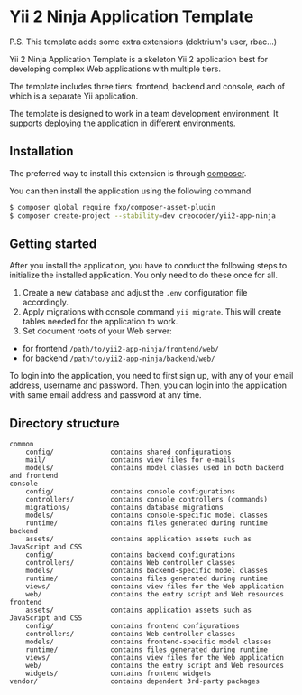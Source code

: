 # Yii 2 Ninja Application Template


P.S. This template adds some extra extensions (dektrium's user, rbac...)

Yii 2 Ninja Application Template is a skeleton Yii 2 application best for
developing complex Web applications with multiple tiers.

The template includes three tiers: frontend, backend and console, each of which
is a separate Yii application.

The template is designed to work in a team development environment. It supports
deploying the application in different environments.

## Installation

The preferred way to install this extension is through [composer](http://getcomposer.org/download/).

You can then install the application using the following command

```bash
$ composer global require fxp/composer-asset-plugin
$ composer create-project --stability=dev creocoder/yii2-app-ninja
```

## Getting started

After you install the application, you have to conduct the following steps to initialize
the installed application. You only need to do these once for all.

1. Create a new database and adjust the `.env` configuration file accordingly.
2. Apply migrations with console command `yii migrate`. This will create tables needed for the application to work.
3. Set document roots of your Web server:

- for frontend `/path/to/yii2-app-ninja/frontend/web/`
- for backend `/path/to/yii2-app-ninja/backend/web/`

To login into the application, you need to first sign up, with any of your email address, username and password.
Then, you can login into the application with same email address and password at any time.

## Directory structure

```
common
    config/              contains shared configurations
    mail/                contains view files for e-mails
    models/              contains model classes used in both backend and frontend
console
    config/              contains console configurations
    controllers/         contains console controllers (commands)
    migrations/          contains database migrations
    models/              contains console-specific model classes
    runtime/             contains files generated during runtime
backend
    assets/              contains application assets such as JavaScript and CSS
    config/              contains backend configurations
    controllers/         contains Web controller classes
    models/              contains backend-specific model classes
    runtime/             contains files generated during runtime
    views/               contains view files for the Web application
    web/                 contains the entry script and Web resources
frontend
    assets/              contains application assets such as JavaScript and CSS
    config/              contains frontend configurations
    controllers/         contains Web controller classes
    models/              contains frontend-specific model classes
    runtime/             contains files generated during runtime
    views/               contains view files for the Web application
    web/                 contains the entry script and Web resources
    widgets/             contains frontend widgets
vendor/                  contains dependent 3rd-party packages
```
